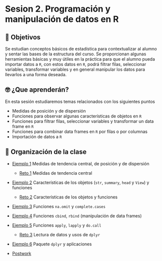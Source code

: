 # Sesion 2. Programación y manipulación de datos en R

## :dart: Objetivos

Se estudian conceptos básicos de estadística para contextualizar al alumno y sentar las bases de la estructura del curso. Se proporcionan algunas herramientas básicas y muy útiles en la práctica para que el alumno pueda importar datos a `R`, con estos datos en `R`, podrá filtrar filas, seleccionar variables, transformar variables y en general manipular los datos para llevarlos a una forma deseada.

## 🤓 ¿Que aprenderán? 

En esta sesión estudiaremos temas relacionados con los siguientes puntos

- Medidas de posición y de dispersión
- Funciones para observar algunas características de objetos en `R`
- Funciones para filtrar filas, seleccionar variables y transformar un data frame en `R`
- Funciones para combinar data frames en `R` por filas o por columnas
- Importación de datos a `R`


## 📂 Organización de la clase

- [Ejemplo 1](https://github.com/beduExpert/Programacion-R-Santander-2021/tree/master/Sesion-02/Ejemplo-01) Medidas de tendencia central, de posición y de dispersión
   - [Reto 1](https://github.com/beduExpert/Programacion-R-Santander-2021/tree/master/Sesion-02/Reto-01) Medidas de tendencia central

- [Ejemplo 2](https://github.com/beduExpert/Programacion-R-Santander-2021/tree/master/Sesion-02/Ejemplo-02) Características de los objetos (`str`, `summary`, `head` y `View`) y funciones
   - [Reto 2](https://github.com/beduExpert/Programacion-R-Santander-2021/tree/master/Sesion-02/Reto-02) Características de los objetos y funciones

- [Ejemplo 3](https://github.com/beduExpert/Programacion-R-Santander-2021/tree/master/Sesion-02/Ejemplo-03) Funciones `na.omit` y `complete.cases`
- [Ejemplo 4](https://github.com/beduExpert/Programacion-R-Santander-2021/tree/master/Sesion-02/Ejemplo-04) Funciones `cbind`, `rbind` (manipulación de data frames)
- [Ejemplo 5](https://github.com/beduExpert/Programacion-R-Santander-2021/tree/master/Sesion-02/Ejemplo-05) Funciones `apply`, `lapply` y `do.call`
   - [Reto 3](https://github.com/beduExpert/Programacion-R-Santander-2021/tree/master/Sesion-02/Reto-03) Lectura de datos y usos de `dplyr`
- [Ejemplo 6](https://github.com/beduExpert/Programacion-R-Santander-2021/tree/master/Sesion-02/Ejemplo-06) Paquete `dplyr` y aplicaciones
-  [Postwork](https://github.com/beduExpert/Programacion-R-Santander-2021/tree/master/Sesion-02/Postwork)


